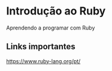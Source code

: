 # Introdução ao Ruby

Aprendendo a programar com Ruby

## Links importantes

https://www.ruby-lang.org/pt/
